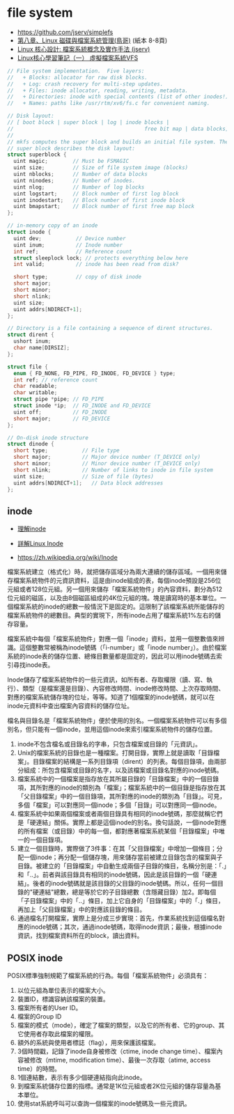 # file system

* https://github.com/jserv/simplefs
* [第八章、Linux 磁碟與檔案系統管理(鳥哥)](http://linux.vbird.org/linux_basic/0230filesystem/0230filesystem-centos5.php) (紙本 8-8頁)
* [Linux 核心設計: 檔案系統概念及實作手法 (jserv)](https://hackmd.io/@sysprog/linux-file-system)
* [Linux核心學習筆記（一） 虛擬檔案系統VFS](https://www.itread01.com/content/1550240301.html)

```cpp
// File system implementation.  Five layers:
//   + Blocks: allocator for raw disk blocks.
//   + Log: crash recovery for multi-step updates.
//   + Files: inode allocator, reading, writing, metadata.
//   + Directories: inode with special contents (list of other inodes!)
//   + Names: paths like /usr/rtm/xv6/fs.c for convenient naming.

// Disk layout:
// [ boot block | super block | log | inode blocks |
//                                          free bit map | data blocks]
//
// mkfs computes the super block and builds an initial file system. The
// super block describes the disk layout:
struct superblock {
  uint magic;        // Must be FSMAGIC
  uint size;         // Size of file system image (blocks)
  uint nblocks;      // Number of data blocks
  uint ninodes;      // Number of inodes.
  uint nlog;         // Number of log blocks
  uint logstart;     // Block number of first log block
  uint inodestart;   // Block number of first inode block
  uint bmapstart;    // Block number of first free map block
};

// in-memory copy of an inode
struct inode {
  uint dev;           // Device number
  uint inum;          // Inode number
  int ref;            // Reference count
  struct sleeplock lock; // protects everything below here
  int valid;          // inode has been read from disk?

  short type;         // copy of disk inode
  short major;
  short minor;
  short nlink;
  uint size; 
  uint addrs[NDIRECT+1];
};

// Directory is a file containing a sequence of dirent structures.
struct dirent {
  ushort inum;
  char name[DIRSIZ];
};

struct file {
  enum { FD_NONE, FD_PIPE, FD_INODE, FD_DEVICE } type;
  int ref; // reference count
  char readable;
  char writable;
  struct pipe *pipe; // FD_PIPE
  struct inode *ip;  // FD_INODE and FD_DEVICE
  uint off;          // FD_INODE
  short major;       // FD_DEVICE
};

// On-disk inode structure
struct dinode {
  short type;           // File type
  short major;          // Major device number (T_DEVICE only)
  short minor;          // Minor device number (T_DEVICE only)
  short nlink;          // Number of links to inode in file system
  uint size;            // Size of file (bytes)
  uint addrs[NDIRECT+1];   // Data block addresses
};
```

## inode

* [理解inode](http://www.ruanyifeng.com/blog/2011/12/inode.html)
* [詳解Linux Inode](https://iter01.com/581787.html)

* https://zh.wikipedia.org/wiki/Inode

檔案系統建立（格式化）時，就把儲存區域分為兩大連續的儲存區域。一個用來儲存檔案系統物件的元資訊資料，這是由inode組成的表，每個inode預設是256位元組或者128位元組。另一個用來儲存「檔案系統物件」的內容資料，劃分為512位元組的磁區，以及由8個磁區組成的4K位元組的塊。塊是讀寫時的基本單位。一個檔案系統的inode的總數一般情況下是固定的。這限制了該檔案系統所能儲存的檔案系統物件的總數目。典型的實現下，所有inode占用了檔案系統1%左右的儲存容量。

檔案系統中每個「檔案系統物件」對應一個「inode」資料，並用一個整數值來辨識。這個整數常被稱為inode號碼（「i-number」或「inode number」）。由於檔案系統的inode表的儲存位置、總條目數量都是固定的，因此可以用inode號碼去索引尋找inode表。

Inode儲存了檔案系統物件的一些元資訊，如所有者、存取權限（讀、寫、執行）、類型（是檔案還是目錄）、內容修改時間、inode修改時間、上次存取時間、對應的檔案系統儲存塊的位址，等等。知道了1個檔案的inode號碼，就可以在inode元資料中查出檔案內容資料的儲存位址。

檔名與目錄名是「檔案系統物件」便於使用的別名。一個檔案系統物件可以有多個別名，但只能有一個inode，並用這個inode來索引檔案系統物件的儲存位置。

1. inode不包含檔名或目錄名的字串，只包含檔案或目錄的「元資訊」。
2. Unix的檔案系統的目錄也是一種檔案。打開目錄，實際上就是讀取「目錄檔案」。目錄檔案的結構是一系列目錄項（dirent）的列表。每個目錄項，由兩部分組成：所包含檔案或目錄的名字，以及該檔案或目錄名對應的inode號碼。
3. 檔案系統中的一個檔案是指存放在其所屬目錄的「目錄檔案」中的一個目錄項，其所對應的inode的類別為「檔案」；檔案系統中的一個目錄是指存放在其「父目錄檔案」中的一個目錄項，其所對應的inode的類別為「目錄」。可見，多個「檔案」可以對應同一個inode；多個「目錄」可以對應同一個inode。
4. 檔案系統中如果兩個檔案或者兩個目錄具有相同的inode號碼，那麼就稱它們是「硬連結」關係。實際上都是這個inode的別名。換句話說，一個inode對應的所有檔案（或目錄）中的每一個，都對應著檔案系統某個「目錄檔案」中唯一的一個目錄項。
5. 建立一個目錄時，實際做了3件事：在其「父目錄檔案」中增加一個條目；分配一個inode；再分配一個儲存塊，用來儲存當前被建立目錄包含的檔案與子目錄。被建立的「目錄檔案」中自動生成兩個子目錄的條目，名稱分別是：「.」和「..」。前者與該目錄具有相同的inode號碼，因此是該目錄的一個「硬連結」。後者的inode號碼就是該目錄的父目錄的inode號碼。所以，任何一個目錄的"硬連結"總數，總是等於它的子目錄總數（含隱藏目錄）加2。即每個「子目錄檔案」中的「..」條目，加上它自身的「目錄檔案」中的「.」條目，再加上「父目錄檔案」中的對應該目錄的條目。
6. 通過檔名打開檔案，實際上是分成三步實現：首先，作業系統找到這個檔名對應的inode號碼；其次，通過inode號碼，取得inode資訊；最後，根據inode資訊，找到檔案資料所在的block，讀出資料。

## POSIX inode

POSIX標準強制規範了檔案系統的行為。每個「檔案系統物件」必須具有：

1. 以位元組為單位表示的檔案大小。
2. 裝置ID，標識容納該檔案的裝置。
3. 檔案所有者的User ID。
4. 檔案的Group ID
5. 檔案的模式（mode），確定了檔案的類型，以及它的所有者、它的group、其它使用者存取此檔案的權限。
6. 額外的系統與使用者標誌（flag），用來保護該檔案。
7. 3個時間戳，記錄了inode自身被修改（ctime, inode change time）、檔案內容被修改（mtime, modification time）、最後一次存取（atime, access time）的時間。
8. 1個連結數，表示有多少個硬連結指向此inode。
9. 到檔案系統儲存位置的指標。通常是1K位元組或者2K位元組的儲存容量為基本單位。
10. 使用stat系統呼叫可以查詢一個檔案的inode號碼及一些元資訊。

